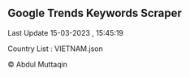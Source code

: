 

## Google Trends Keywords Scraper 
 
Last Update 15-03-2023 , 15:45:19

Country List :
VIETNAM.json



© Abdul Muttaqin 
